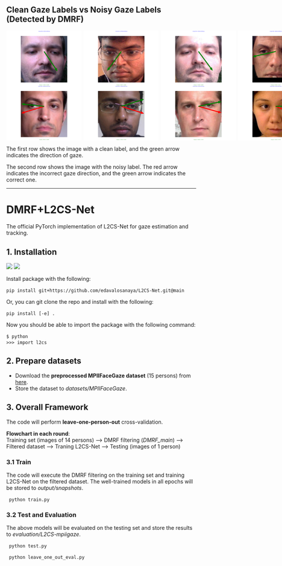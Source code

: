 ## Clean Gaze Labels vs Noisy Gaze Labels (Detected by DMRF)
<div style="display: flex; justify-content: space-between;">
    <img src="pngs/clean1.png" alt="Image 1" style="width:200px;display:inline-block;margin-right: 5px;"/>
    <img src="pngs/clean2.png" alt="Image 2" style="width:200px;display:inline-block;margin-right: 5px;"/>
    <img src="pngs/clean3.png" alt="Image 3" style="width:200px;display:inline-block;margin-right: 5px;"/>
    <img src="pngs/clean4.png" alt="Image 4" style="width:200px;display:inline-block;margin-right: 5px;"/>
</div>

<div style="display: flex; justify-content: space-between;">
    <img src="pngs/noise1.png" alt="Image 5" style="width:200px;display:inline-block;margin-right: 5px;"/>
    <img src="pngs/noise2.png" alt="Image 6" style="width:200px;display:inline-block;margin-right: 5px;"/>
    <img src="pngs/noise3.png" alt="Image 7" style="width:200px;display:inline-block;margin-right: 5px;"/>
    <img src="pngs/noise4.png" alt="Image 8" style="width:200px;display:inline-block;margin-right: 5px;"/>
</div>

The first row shows the image with a clean label, and the green arrow indicates the direction of gaze.

The second row shows the image with the noisy label. The red arrow indicates the incorrect gaze direction, and the green arrow indicates the correct one.
___

# DMRF+L2CS-Net

The official PyTorch implementation of L2CS-Net for gaze estimation and tracking.

## 1. Installation
<img src="https://img.shields.io/badge/python%20-%2314354C.svg?&style=for-the-badge&logo=python&logoColor=white"/> <img src="https://img.shields.io/badge/PyTorch%20-%23EE4C2C.svg?&style=for-the-badge&logo=PyTorch&logoColor=white" />

Install package with the following:

```
pip install git+https://github.com/edavalosanaya/L2CS-Net.git@main
```

Or, you can git clone the repo and install with the following:

```
pip install [-e] .
```

Now you should be able to import the package with the following command:

```
$ python
>>> import l2cs
```


## 2. Prepare datasets
* Download the **preprocessed MPIIFaceGaze dataset** (15 persons) from [here](https://phi-ai.buaa.edu.cn/Gazehub/3D-dataset/).
* Store the dataset to *datasets/MPIIFaceGaze*.

## 3. Overall Framework
The code will perform **leave-one-person-out** cross-validation.

**Flowchart in each round**:  
Training set (images of 14 persons) --> DMRF filtering (_DMRF_main_) --> Filtered dataset --> Traning L2CS-Net
--> Testing (images of 1 person)

### 3.1 Train
The code will execute the DMRF filtering on the training set and training L2CS-Net on the filtered dataset.
The well-trained models in all epochs will be stored to *output/snapshots*.

```
 python train.py 
```

### 3.2 Test and Evaluation
The above models will be evaluated on the testing set and store the results to *evaluation/L2CS-mpiigaze*.

```
 python test.py 
```

```
 python leave_one_out_eval.py 
```
